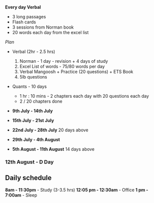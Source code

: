 **Every day Verbal**
- 3 long passages
- Flash cards
- 3 sessions from Norman book 
- 20 words each day from the excel list 

_Plan_ 
- Verbal (2hr - 2.5 hrs)
	1. Norman - 1 day - revision + 4 days of study  
	1. Excel List of words - 75/80 words per day
	2. Verbal Mangoosh + Practice (20 questions) + ETS Book
	2. 5lb questions
- Quants - 10 days
	- 1 hr : 10 mins - 2 chapters each day with 20 questions each day
	-  2 / 20 chapters done

- **9th July - 14th July**
- **15th July - 21st July**
- **22nd July - 28th July**
20 days above
- **29th July - 4th August**
- **5th August - 11th August**
14 days above
### 12th August - D Day

## Daily schedule 
**8am - 11:30pm** - Study (3-3.5 hrs)
**12:05 pm - 12:30am** - Office
**1 pm - 7:00am** - Sleep
